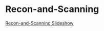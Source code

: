 # Recon-and-Scanning


[Recon-and-Scanning Slideshow](https://49thsecuritydivision.github.io/slideshows/2017/00-Beginner-Wednesday/02-Recon-and-Scanning)
